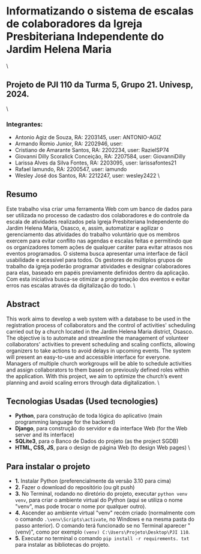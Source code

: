 # Informatizando o sistema de escalas de colaboradores da Igreja Presbiteriana Independente do Jardim Helena Maria
\
## Projeto de PJI 110 da Turma 5, Grupo 21. Univesp, 2024.
\
### Integrantes:
- Antonio Agiz de Souza, RA: 2203145, user: ANTONIO-AGIZ
- Armando Romio Junior, RA: 2202946, user: 
- Cristiano de Amarante Santos, RA: 2202234, user: RazielSP74
- Giovanni Dilly Scoralick Conceição, RA: 2207584, user: GiovanniDilly
- Larissa Alves da Silva Fontes, RA: 2203095, user: larissafontes21
- Rafael Iamundo, RA: 2200547, user: iamundo
- Wesley José dos Santos, RA: 2212247, user: wesley2422
\
## Resumo
Este trabalho visa criar uma ferramenta Web com um banco de dados para ser utilizada no processo de cadastro dos colaboradores e do controle da escala de atividades realizados pela Igreja Presbiteriana Independente do Jardim Helena Maria, Osasco, e, assim, automatizar e agilizar o gerenciamento das atividades do trabalho voluntário que os membros exercem para evitar conflito nas agendas e escalas feitas e permitindo que os organizadores tomem ações de qualquer caráter para evitar atrasos nos eventos programados. O sistema busca apresentar uma interface de fácil usabilidade e acessível para todos. Os gestores de múltiplos grupos de trabalho da igreja poderão programar atividades e designar colaboradores para elas, baseado em papéis previamente definidos dentro da aplicação. Com esta iniciativa busca-se otimizar a programação dos eventos e evitar erros nas escalas através da digitalização do todo.
\
## Abstract
This work aims to develop a web system with a database to be used in the registration process of collaborators and the control of activities' scheduling carried out by a church located in the Jardim Helena Maria district, Osasco. The objective is to automate and streamline the management of volunteer collaborators' activities to prevent scheduling and scaling conflicts, allowing organizers to take actions to avoid delays in upcoming events. The system will present an easy-to-use and accessible interface for everyone. Managers of multiple church workgroups will be able to schedule activities and assign collaborators to them based on previously defined roles within the application. With this project, we aim to optimize the church’s event planning and avoid scaling errors through data digitalization.
\
## Tecnologias Usadas (Used tecnologies)
- **Python**, para construção de toda lógica do aplicativo (main programming language for the backend)
- **Django**, para construção do servidor e da interface Web (for the Web server and its interface)
- **SQLite3**, para o Banco de Dados do projeto (as the project SGDB)
- **HTML, CSS, JS**, para o design de página Web (to design Web pages)
\
## Para instalar o projeto
- **1.**  Instalar Python (preferencialmente da versão 3.10 para cima)
- **2.**  Fazer o download do repositório (ou git push)
- **3.**  No Terminal, rodando no diretório do projeto, executar `python venv venv`, para criar o ambiente virtual do Python (aqui se utiliza o nome "venv", mas pode trocar o nome por qualquer outro).
- **4.**  Ascender ao ambiente virtual "venv" recém criado (normalmente com o comando `.\venv\Scripts\activate`, no Windows e na mesma pasta do passo anterior). O comando terá funcionado se no Terminal aparecer "(venv)", como por exemplo `(venv) C:\Users\Projeto\Desktop\PJI 110`.
- **5.**  Executar no terminal o comando `pip install -r requirements. txt` para instalar as bibliotecas do projeto.